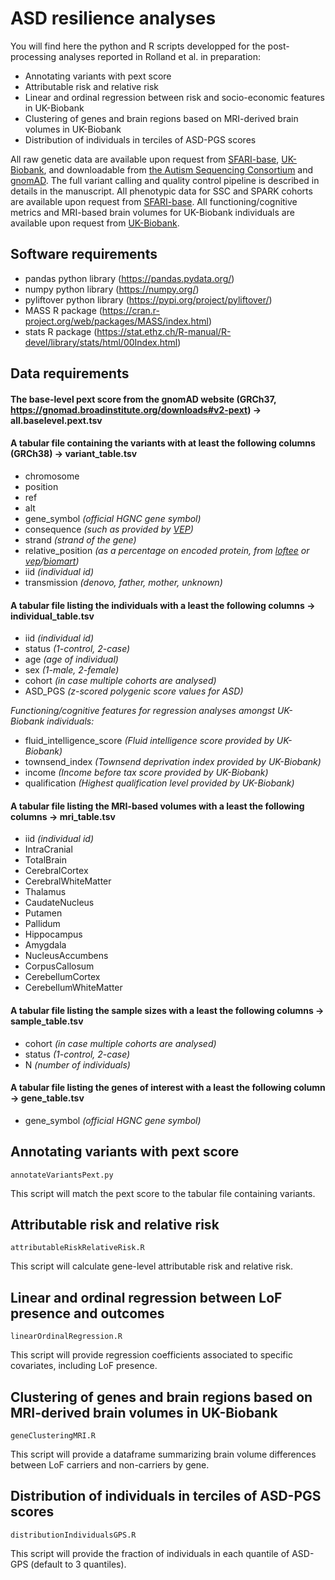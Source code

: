 # ASD resilience analyses

You will find here the python and R scripts developped for the post-processing analyses reported in Rolland et al. in preparation:
- Annotating variants with pext score
- Attributable risk and relative risk
- Linear and ordinal regression between risk and socio-economic features in UK-Biobank
- Clustering of genes and brain regions based on MRI-derived brain volumes in UK-Biobank
- Distribution of individuals in terciles of ASD-PGS scores

All raw genetic data are available upon request from [SFARI-base](https://sfari.org/sfari-base), [UK-Biobank](https://www.ukbiobank.ac.uk/), and downloadable from [the Autism Sequencing Consortium](https://genome.emory.edu/ASC/) and [gnomAD](https://gnomad.broadinstitute.org/downloads). The full variant calling and quality control pipeline is described in details in the manuscript. All phenotypic data for SSC and SPARK cohorts are available upon request from [SFARI-base](https://sfari.org/sfari-base). All functioning/cognitive metrics and MRI-based brain volumes for UK-Biobank individuals are available upon request from [UK-Biobank](https://www.ukbiobank.ac.uk/).


## Software requirements
* pandas python library (https://pandas.pydata.org/)
* numpy python library (https://numpy.org/)
* pyliftover python library (https://pypi.org/project/pyliftover/)
* MASS R package (https://cran.r-project.org/web/packages/MASS/index.html)
* stats R package (https://stat.ethz.ch/R-manual/R-devel/library/stats/html/00Index.html)

## Data requirements

#### The base-level pext score from the gnomAD website (GRCh37, https://gnomad.broadinstitute.org/downloads#v2-pext) -> all.baselevel.pext.tsv

#### A tabular file containing the variants with at least the following columns (GRCh38) -> variant_table.tsv
- chromosome
- position
- ref
- alt
- gene_symbol *(official HGNC gene symbol)*
- consequence *(such as provided by [VEP](https://www.ensembl.org/Tools/VEP))*
- strand *(strand of the gene)*
- relative_position *(as a percentage on encoded protein, from [loftee](https://github.com/konradjk/loftee) or [vep](https://www.ensembl.org/Tools/VEP)/[biomart](https://www.ensembl.org/biomart/martview/))*
- iid *(individual id)*
- transmission *(denovo, father, mother, unknown)*

#### A tabular file listing the individuals with a least the following columns -> individual_table.tsv
- iid *(individual id)*
- status *(1-control, 2-case)*
- age *(age of individual)*
- sex *(1-male, 2-female)*
- cohort *(in case multiple cohorts are analysed)*
- ASD_PGS *(z-scored polygenic score values for ASD)*

*Functioning/cognitive features for regression analyses amongst UK-Biobank individuals:*
- fluid_intelligence_score *(Fluid intelligence score provided by UK-Biobank)*
- townsend_index *(Townsend deprivation index provided by UK-Biobank)*
- income *(Income before tax score provided by UK-Biobank)*
- qualification *(Highest qualification level provided by UK-Biobank)*

#### A tabular file listing the MRI-based volumes with a least the following columns -> mri_table.tsv
- iid *(individual id)*
- IntraCranial
- TotalBrain
- CerebralCortex
- CerebralWhiteMatter
- Thalamus
- CaudateNucleus
- Putamen
- Pallidum
- Hippocampus
- Amygdala
- NucleusAccumbens
- CorpusCallosum
- CerebellumCortex
- CerebellumWhiteMatter

#### A tabular file listing the sample sizes with a least the following columns -> sample_table.tsv
- cohort *(in case multiple cohorts are analysed)*
- status *(1-control, 2-case)*
- N *(number of individuals)*

#### A tabular file listing the genes of interest with a least the following column -> gene_table.tsv
- gene_symbol *(official HGNC gene symbol)*


## Annotating variants with pext score
```
annotateVariantsPext.py
```
This script will match the pext score to the tabular file containing variants.

## Attributable risk and relative risk
```
attributableRiskRelativeRisk.R
```
This script will calculate gene-level attributable risk and relative risk.


## Linear and ordinal regression between LoF presence and outcomes
```
linearOrdinalRegression.R
```
This script will provide regression coefficients associated to specific covariates, including LoF presence.


## Clustering of genes and brain regions based on MRI-derived brain volumes in UK-Biobank
```
geneClusteringMRI.R
```
This script will provide a dataframe summarizing brain volume differences between LoF carriers and non-carriers by gene.


## Distribution of individuals in terciles of ASD-PGS scores
```
distributionIndividualsGPS.R
```
This script will provide the fraction of individuals in each quantile of ASD-GPS (default to 3 quantiles).



